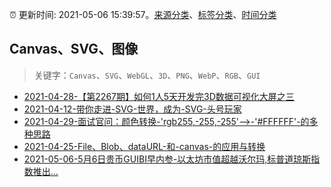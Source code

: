 :alarm_clock: 更新时间: 2021-05-06 15:39:57。[来源分类](../README.md)、[标签分类](../TAGS.md)、[时间分类](../TIMELINE.md)

## Canvas、SVG、图像


> 关键字：`Canvas`、`SVG`、`WebGL`、`3D`、`PNG`、`WebP`、`RGB`、`GUI`



- [2021-04-28-【第2267期】如何1人5天开发完3D数据可视化大屏之三](https://www.ershicimi.com/p/60e56786a555d4cef3993314fae483b8) 
- [2021-04-12-带你走进-SVG-世界，成为-SVG-头号玩家](https://www.ershicimi.com/p/6cff3f0bfcfa0bdf5f565791f0591de8) 
- [2021-04-29-面试官问：颜色转换-'rgb255,-255,-255'-->-'#FFFFFF'-的多种思路](https://www.ershicimi.com/p/477083089f0269fdea9aadf43a709fea) 
- [2021-04-25-File、Blob、dataURL-和-canvas-的应用与转换](https://www.ershicimi.com/p/b819d97eb023fd2ceaecf39f258940bd) 
- [2021-05-06-5月6日贵币GUIBI早内参-以太坊市值超越沃尔玛,标普道琼斯指数推出...](https://sec.thief.one/article_content?a_id=6f3a2b34d690084e015dcbf4dce2e4b6) 